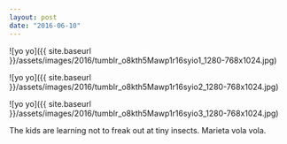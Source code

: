 ```yaml
---
layout: post
date: "2016-06-10"
---
```


![yo yo]({{ site.baseurl }}/assets/images/2016/tumblr_o8kth5Mawp1r16syio1_1280-768x1024.jpg)

![yo yo]({{ site.baseurl }}/assets/images/2016/tumblr_o8kth5Mawp1r16syio2_1280-768x1024.jpg)

![yo yo]({{ site.baseurl }}/assets/images/2016/tumblr_o8kth5Mawp1r16syio3_1280-768x1024.jpg)

The kids are learning not to freak out at tiny insects. Marieta vola vola.

